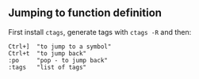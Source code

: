 ---
---

## Jumping to function definition

First install `ctags`,
generate tags with `ctags -R` and then:

```vim
Ctrl+]  "to jump to a symbol"
Ctrl+t  "to jump back"
:po     "pop - to jump back"
:tags   "list of tags"
```
